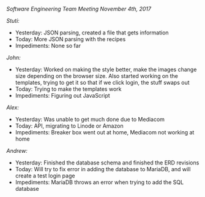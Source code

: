 _Software Engineering Team Meeting November 4th, 2017_


_Stuti:_
- Yesterday: JSON parsing, created a file that gets information 
- Today: More JSON parsing with the recipes 
- Impediments: None so far 

_John:_
- Yesterday: Worked on making the style better, make the images change size depending on the browser size. Also started working on the templates, trying to get it so that if we click login, the stuff swaps out
- Today: Trying to make the templates work
- Impediments: Figuring out JavaScript

_Alex:_
- Yesterday: Was unable to get much done due to Mediacom
- Today: API, migrating to Linode or Amazon
- Impediments: Breaker box went out at home, Mediacom not working at home

_Andrew:_
- Yesterday: Finished the database schema and finished the ERD revisions
- Today: Will try to fix error in adding the database to MariaDB, and will create a test login page
- Impediments: MariaDB throws an error when trying to add the SQL database
